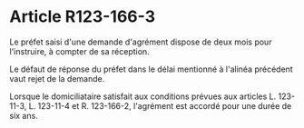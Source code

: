 # Article R123-166-3

Le préfet saisi d'une demande d'agrément dispose de deux mois pour l'instruire, à compter de sa réception.

Le défaut de réponse du préfet dans le délai mentionné à l'alinéa précédent vaut rejet de la demande.

Lorsque le domiciliataire satisfait aux conditions prévues aux articles L. 123-11-3, L. 123-11-4 et R. 123-166-2, l'agrément est accordé pour une durée de six ans.
